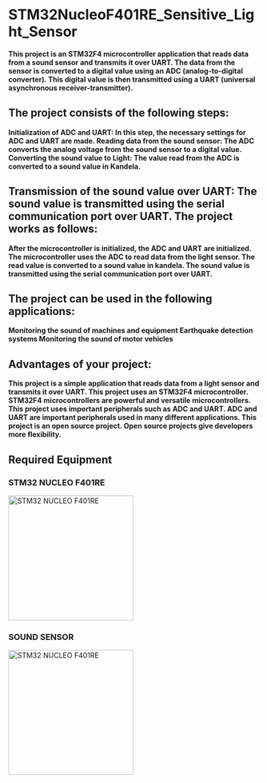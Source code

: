 # STM32NucleoF401RE_Sensitive_Light_Sensor

<b>This project is an STM32F4 microcontroller application that reads data from a sound sensor and transmits it over UART. The data from the sensor is converted to a digital value using an ADC (analog-to-digital converter). This digital value is then transmitted using a UART (universal asynchronous receiver-transmitter).

<h2>The project consists of the following steps:</h2>

Initialization of ADC and UART: In this step, the necessary settings for ADC and UART are made.
Reading data from the sound sensor: The ADC converts the analog voltage from the sound sensor to a digital value.
Converting the sound value to Light: The value read from the ADC is converted to a sound value in Kandela.

<h2>Transmission of the sound value over UART: The sound value is transmitted using the serial communication port over UART.
The project works as follows:</h2>

After the microcontroller is initialized, the ADC and UART are initialized.
The microcontroller uses the ADC to read data from the light sensor.
The read value is converted to a sound value in kandela.
The sound value is transmitted using the serial communication port over UART.

<h2>The project can be used in the following applications:</h2>

Monitoring the sound of machines and equipment
Earthquake detection systems
Monitoring the sound of motor vehicles

<h2>Advantages of your project:</h2>

This project is a simple application that reads data from a light sensor and transmits it over UART.
This project uses an STM32F4 microcontroller. STM32F4 microcontrollers are powerful and versatile microcontrollers.
This project uses important peripherals such as ADC and UART. ADC and UART are important peripherals used in many different applications.
This project is an open source project. Open source projects give developers more flexibility.</b>

<h2>Required Equipment</h2>
  <div class="row flex-column">
    <div class="col-md-12">
      <h3>STM32 NUCLEO F401RE</h3>
      <img src="https://github.com/ertrleren/STM32NucleoF401RE_Sensitive_Vibration_Sensor/assets/98084030/10c8da88-c6e0-47c9-9bda-014d660d565f" alt="STM32 NUCLEO F401RE" height="250" width="250">
    </div>
  </div>

  <div class="row flex-column">
    <div class="col-md-12">
      <h3>SOUND SENSOR</h3>
      <img src="https://github.com/ertrleren/STM32NucleoF401RE_Sensitive_Light_Sensor/assets/98084030/527d91f5-1821-424b-82ae-5dafb12f8399" alt="STM32 NUCLEO F401RE" height="250" width="250">
    </div>
</div>



